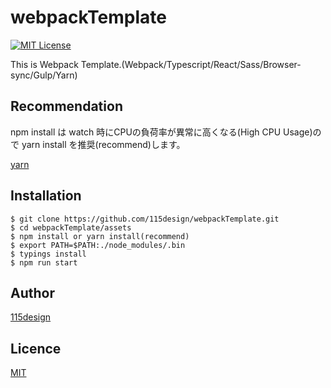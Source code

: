 # webpackTemplate

[![MIT License](http://img.shields.io/badge/license-MIT-blue.svg?style=flat)](https://opensource.org/licenses/MIT)

This is Webpack Template.(Webpack/Typescript/React/Sass/Browser-sync/Gulp/Yarn)

## Recommendation
npm install は watch 時にCPUの負荷率が異常に高くなる(High CPU Usage)ので
yarn install を推奨(recommend)します。

[yarn](https://yarnpkg.com/en/)

## Installation

    $ git clone https://github.com/115design/webpackTemplate.git
    $ cd webpackTemplate/assets
    $ npm install or yarn install(recommend)
    $ export PATH=$PATH:./node_modules/.bin
    $ typings install
    $ npm run start

## Author

[115design](http://115design.main.jp/)

## Licence

[MIT](https://opensource.org/licenses/MIT)
